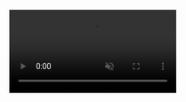 <!DOCTYPE html>
<html>
<head>
<title>Page Title</title>
</head>
<body>
  
<video src="https://www.canva.com/design/DAFk49v3vvU/VUCE8h-3hORENpI51dTOwA/edit" controls autoplay muted loop></video>

</body>
</html>








